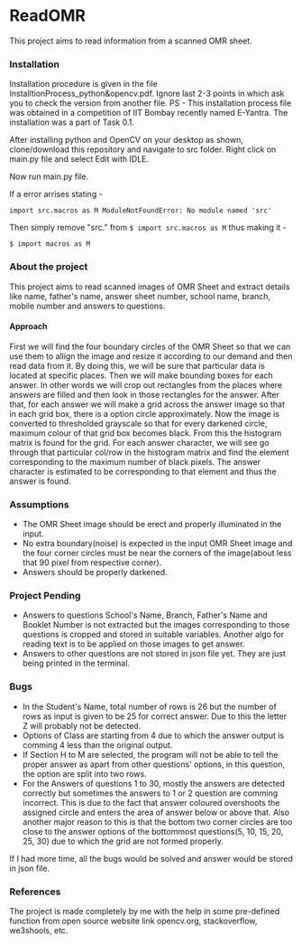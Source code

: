 # ReadOMR

This project aims to read information from a scanned OMR sheet.


### Installation

Installation procedure is given in the file InstalltionProcess_python&opencv.pdf.
Ignore last 2-3 points in which ask you to check the version from another file.
PS - This installation process file was obtained in a competition of IIT Bombay recently named E-Yantra. The installation was a part of Task 0.1.

After installing python and OpenCV on your desktop as shown, clone/download this repository and navigate to src folder.
Right click on main.py file and select Edit with IDLE.

Now run main.py file. 

If a error arrises stating -

`import src.macros as M
ModuleNotFoundError: No module named 'src'`

Then simply remove "src." from `$ import src.macros as M` thus making it -

`$ import macros as M`

### About the project

This project aims to read scanned images of OMR Sheet and extract details like name, father's name, answer sheet number, school name, branch, mobile number and answers to questions.

#### Approach

First we will find the four boundary circles of the OMR Sheet so that we can use them to allign the image and resize it according to our demand and then read data from it. By doing this, we will be sure that particular data is located at specific places.
Then we will make bounding boxes for each answer. In other words we will crop out rectangles from the places where answers are filled and then look in those rectangles for the answer.
After that, for each answer we will make a grid across the answer image so that in each grid box, there is a option circle approximately. Now the image is converted to thresholded grayscale so that for every darkened circle, maximum colour of that grid box becomes black. From this the histogram matrix is found for the grid. For each answer character, we will see go through that particular col/row in the histogram matrix and find the element corresponding to the maximum number of black pixels. The answer character is estimated to be corresponding to that element and thus the answer is found.


### Assumptions

* The OMR Sheet image should be erect and properly illuminated in the input.
* No extra boundary(noise) is expected in the input OMR Sheet image and the four corner circles must be near the corners of the image(about less that 90 pixel from respective corner).
* Answers should be properly darkened.


### Project Pending

* Answers to questions School's Name, Branch, Father's Name and Booklet Number is not extracted but the images corresponding to those questions is cropped and stored in suitable variables. Another algo for reading text is to be applied on those images to get answer.
* Answers to other questions are not stored in json file yet. They are just being printed in the terminal.


### Bugs

* In the Student's Name, total number of rows is 26 but the number of rows as input is given to be 25 for correct answer. Due to this the letter Z will probably not be detected.
* Options of Class are starting from 4 due to which the answer output is comming 4 less than the original output.
* If Section H to M are selected, the program will not be able to tell the proper answer as apart from other questions' options, in this question, the option are split into two rows.
* For the Answers of questions 1 to 30, mostly the answers are detected correctly but sometimes the answers to 1 or 2 question are comming incorrect. This is due to the fact that answer coloured overshoots the assigned circle and enters the area of answer below or above that. Also another major reason to this is that the bottom two corner circles are too close to the answer options of the bottommost questions(5, 10, 15, 20, 25, 30) due to which the grid are not formed properly.

If I had more time, all the bugs would be solved and answer would be stored in json file.

### References
The project is made completely by me with the help in some pre-defined function from open source website link opencv.org, stackoverflow, we3shools, etc.
